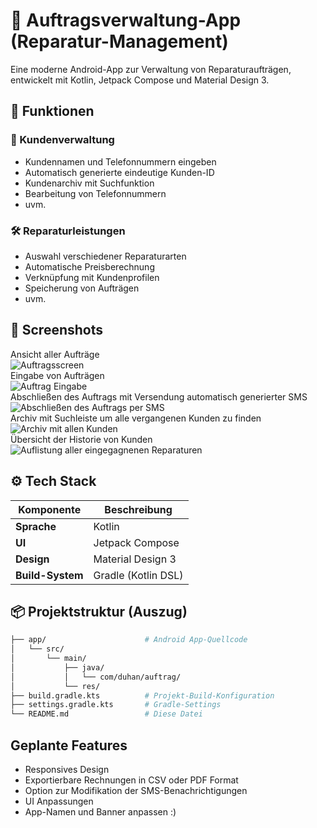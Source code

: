 # 📱 Auftragsverwaltung-App (Reparatur-Management)

Eine moderne Android-App zur Verwaltung von Reparaturaufträgen, entwickelt mit Kotlin, Jetpack Compose und Material Design 3.

## 🚀 Funktionen

### 🧍 Kundenverwaltung
- Kundennamen und Telefonnummern eingeben
- Automatisch generierte eindeutige Kunden-ID
- Kundenarchiv mit Suchfunktion
- Bearbeitung von Telefonnummern
- uvm.

### 🛠️ Reparaturleistungen
- Auswahl verschiedener Reparaturarten
- Automatische Preisberechnung
- Verknüpfung mit Kundenprofilen
- Speicherung von Aufträgen
- uvm.

## 🧪 Screenshots
Ansicht aller Aufträge  
![Auftragsscreen](https://github.com/user-attachments/assets/8a0e3105-639d-4684-a5c9-e34b2ffdf240)  
Eingabe von Aufträgen  
![Auftrag Eingabe](https://github.com/user-attachments/assets/484d62e9-137f-4bac-af3a-5ef55352529e)  
Abschließen des Auftrags mit Versendung automatisch generierter SMS  
![Abschließen des Auftrags per SMS](https://github.com/user-attachments/assets/88b67c55-cc63-4c4f-8ca5-481b5ec73eb4)  
Archiv mit Suchleiste um alle vergangenen Kunden zu finden  
![Archiv mit allen Kunden](https://github.com/user-attachments/assets/c5b75d1f-d5aa-4461-8f35-8c2c780ff97e)  
Übersicht der Historie von Kunden  
![Auflistung aller eingegagnenen Reparaturen](https://github.com/user-attachments/assets/c6a1d38e-2d44-4b24-9a1b-b13f4eb9d738)  


## ⚙️ Tech Stack

| Komponente        | Beschreibung                        |
|------------------|-------------------------------------|
| **Sprache**       | Kotlin                              |
| **UI**            | Jetpack Compose                     |
| **Design**        | Material Design 3                   |
| **Build-System**  | Gradle (Kotlin DSL)                 |

## 📦 Projektstruktur (Auszug)

```bash
├── app/                      # Android App-Quellcode
│   └── src/
│       └── main/
│           ├── java/
│           │   └── com/duhan/auftrag/
│           └── res/
├── build.gradle.kts          # Projekt-Build-Konfiguration
├── settings.gradle.kts       # Gradle-Settings
└── README.md                 # Diese Datei

```
## Geplante Features
- Responsives Design
- Exportierbare Rechnungen in CSV oder PDF Format
- Option zur Modifikation der SMS-Benachrichtigungen
- UI Anpassungen
- App-Namen und Banner anpassen :)
